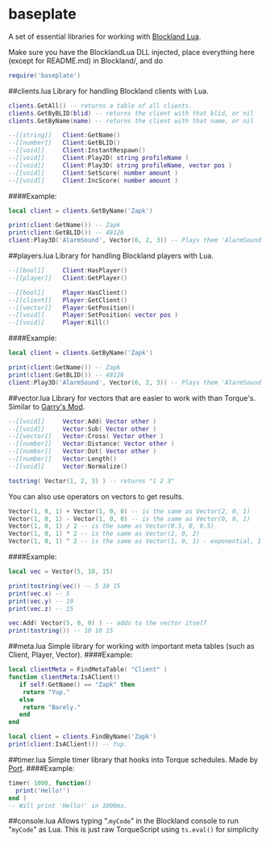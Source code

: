 # baseplate
A set of essential libraries for working with [Blockland Lua](https://github.com/portify/BlocklandLua).

Make sure you have the BlocklandLua DLL injected, place everything here (except for README.md) in Blockland/, and do
```Lua
require('baseplate')
```

##clients.lua
Library for handling Blockland clients with Lua.

```Lua
clients.GetAll() -- returns a table of all clients.
clients.GetByBLID(blid) -- returns the client with that blid, or nil
clients.GetByName(name) -- returns the client with that name, or nil

--[[string]]   Client:GetName()
--[[number]]   Client:GetBLID()
--[[void]]     Client:InstantRespawn()
--[[void]]     Client:Play2D( string profileName )
--[[void]]     Client:Play3D( string profileName, vector pos )
--[[void]]     Client:SetScore( number amount )
--[[void]]     Client:IncScore( number amount )
```
####Example:
```Lua
local client = clients.GetByName('Zapk')

print(client:GetName()) -- Zapk
print(client:GetBLID()) -- 48126
client:Play3D('AlarmSound', Vector(6, 2, 3)) -- Plays them 'AlarmSound' at pos '6 2 3'.
```

##players.lua
Library for handling Blockland players with Lua.

```Lua
--[[bool]]     Client:HasPlayer()
--[[player]]   Client:GetPlayer()

--[[bool]]     Player:HasClient()
--[[client]]   Player:GetClient()
--[[vector]]   Player:GetPosition()
--[[void]]     Player:SetPosition( vector pos )
--[[void]]     Player:Kill()
```
####Example:
```Lua
local client = clients.GetByName('Zapk')

print(client:GetName()) -- Zapk
print(client:GetBLID()) -- 48126
client:Play3D('AlarmSound', Vector(6, 2, 3)) -- Plays them 'AlarmSound' at pos '6 2 3'.
```

##vector.lua
Library for vectors that are easier to work with than Torque's. Similar to [Garry's Mod](http://wiki.garrysmod.com/page/Category:Vector).

```Lua
--[[void]]     Vector:Add( Vector other )
--[[void]]     Vector:Sub( Vector other )
--[[vector]]   Vector:Cross( Vector other )
--[[number]]   Vector:Distance( Vector other )
--[[number]]   Vector:Dot( Vector other )
--[[number]]   Vector:Length()
--[[void]]     Vector:Normalize()

tostring( Vector(1, 2, 3) ) -- returns "1 2 3"
```
You can also use operators on vectors to get results.
```Lua
Vector(1, 0, 1) + Vector(1, 0, 0) -- is the same as Vector(2, 0, 1)
Vector(1, 0, 1) - Vector(1, 0, 0) -- is the same as Vector(0, 0, 1)
Vector(1, 0, 1) / 2 -- is the same as Vector(0.5, 0, 0.5)
Vector(1, 0, 1) * 2 -- is the same as Vector(2, 0, 2)
Vector(1, 0, 1) ^ 2 -- is the same as Vector(1, 0, 1) - exponential, 1 squared is 1 :P
```
####Example:
```Lua
local vec = Vector(5, 10, 15)

print(tostring(vec)) -- 5 10 15
print(vec.x) -- 5
print(vec.y) -- 10
print(vec.z) -- 15

vec:Add( Vector(5, 0, 0) ) -- adds to the vector itself
print(tostring()) -- 10 10 15
```

##meta.lua
Simple library for working with important meta tables (such as Client, Player, Vector).
####Example:
```Lua
local clientMeta = FindMetaTable( "Client" )
function clientMeta:IsAClient()
   if self:GetName() == "Zapk" then
    return "Yup."
   else
    return "Barely."
   end
end

local client = clients.FindByName('Zapk')
print(client:IsAClient()) -- Yup.

```

##timer.lua
Simple timer library that hooks into Torque schedules. Made by [Port](https://github.com/portify).
####Example:
```Lua
timer( 1000, function()
  print('Hello!')
end )
-- Will print 'Hello!' in 1000ms.
```

##console.lua
Allows typing ".`myCode`" in the Blockland console to run "`myCode`" as Lua. This is just raw TorqueScript using `ts.eval()` for simplicity
